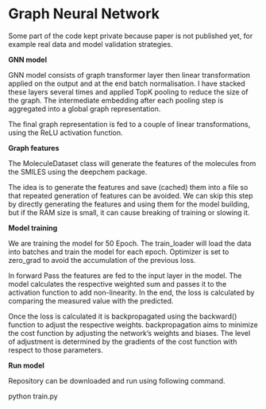 # Graph Neural Network

Some part of the code kept private because paper is not published yet, for example real data and model validation strategies.

**GNN model**

GNN model consists of graph transformer layer then linear transformation applied on the output and at the end batch normalisation. I have stacked these layers several times and applied TopK pooling to reduce the size of the graph. The intermediate embedding after each pooling step is aggregated into a global graph representation.

The final graph representation is fed to a couple of linear transformations, using the ReLU activation function.

**Graph features**

The MoleculeDataset class will generate the features of the molecules from the SMILES using the deepchem package.

The idea is to generate the features and save (cached) them into a file so that repeated generation of features can be avoided. We can skip this step by directly generating the features and using them for the model building, but if the RAM size is small, it can cause breaking of training or slowing it.

**Model training**

We are training the model for 50 Epoch. The train_loader will load the data into batches and train the model for each epoch. Optimizer is set to zero_grad to avoid the accumulation of the previous loss.

In forward Pass the features are fed to the input layer in the model. The model calculates the respective weighted sum and passes it to the activation function to add non-linearity. In the end, the loss is calculated by comparing the measured value with the predicted.

Once the loss is calculated it is backpropagated using the backward() function to adjust the respective weights. backpropagation aims to minimize the cost function by adjusting the network’s weights and biases. The level of adjustment is determined by the gradients of the cost function with respect to those parameters.


**Run model**

Repository can be downloaded and run using following command.

python train.py
